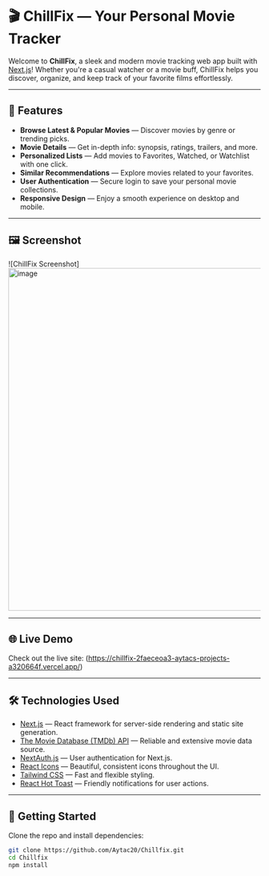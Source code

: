 # 🎬 ChillFix — Your Personal Movie Tracker

Welcome to **ChillFix**, a sleek and modern movie tracking web app built with [Next.js](https://nextjs.org)! Whether you're a casual watcher or a movie buff, ChillFix helps you discover, organize, and keep track of your favorite films effortlessly.

---

## 🚀 Features

- **Browse Latest & Popular Movies** — Discover movies by genre or trending picks.
- **Movie Details** — Get in-depth info: synopsis, ratings, trailers, and more.
- **Personalized Lists** — Add movies to Favorites, Watched, or Watchlist with one click.
- **Similar Recommendations** — Explore movies related to your favorites.
- **User Authentication** — Secure login to save your personal movie collections.
- **Responsive Design** — Enjoy a smooth experience on desktop and mobile.

---

## 🖼️ Screenshot

![ChillFix Screenshot]<img width="1015" height="684" alt="image" src="https://github.com/user-attachments/assets/e11924ad-e520-49d8-ba36-0e5130beaab2" />



---

## 🌐 Live Demo

Check out the live site: (https://chillfix-2faeceoa3-aytacs-projects-a320664f.vercel.app/)

---

## 🛠️ Technologies Used

- [Next.js](https://nextjs.org) — React framework for server-side rendering and static site generation.
- [The Movie Database (TMDb) API](https://developers.themoviedb.org/3) — Reliable and extensive movie data source.
- [NextAuth.js](https://next-auth.js.org) — User authentication for Next.js.
- [React Icons](https://react-icons.github.io/react-icons/) — Beautiful, consistent icons throughout the UI.
- [Tailwind CSS](https://tailwindcss.com) — Fast and flexible styling.
- [React Hot Toast](https://react-hot-toast.com) — Friendly notifications for user actions.

---

## 🎯 Getting Started

Clone the repo and install dependencies:

```bash
git clone https://github.com/Aytac20/Chillfix.git
cd Chillfix
npm install
